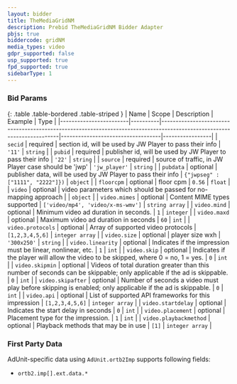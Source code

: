 ```yaml
---
layout: bidder
title: TheMediaGridNM
description: Prebid TheMediaGridNM Bidder Adapter
pbjs: true
biddercode: gridNM
media_types: video
gdpr_supported: false
usp_supported: true
fpd_supported: true
sidebarType: 1
---
```



### Bid Params

{: .table .table-bordered .table-striped }
| Name                   | Scope    | Description                                                                                                            | Example                           | Type            |
|------------------------|----------|------------------------------------------------------------------------------------------------------------------------|-----------------------------------|-----------------|
| `secid`                | required | section id, will be used by JW Player to pass their info                                                               | `'11'`                            | `string`        |
| `pubid`                | required | publisher id, will be used by JW Player to pass their info                                                             | `'22'`                            | `string`        |
| `source`               | required | source of traffic, in JW Player case should be 'jwp'                                                                   | `'jw_player'`                     | `string`        |
| `pubdata`              | optional | publisher data, will be used by JW Player to pass their info                                                           | `{"jwpseg" : ["1111", "2222"]})`  | `object`        |
| `floorcpm`             | optional | floor cpm                                                                                                              | `0.56`                            | `float`         |
| `video`                | optional | video parameters which should be passed for no-mapping approach                                                        |                                   | `object`        |
| `video.mimes`             | optional | Content MIME types supported                                                                                             | `['video/mp4', 'video/x-ms-wmv']` | `string array`  |
| `video.mind`              | optional | Minimum video ad duration in seconds.                                                                                  | `1`                               | `integer`       |
| `video.maxd`           | optional | Maximum video ad duration in seconds                                                                                   | `60`                              | `int`           |
| `video.protocols`      | optional | Array of supported video protocols                                                                                     | `[1,2,3,4,5,6]`                   | `integer array` |
| `video.size`           | optional | player size wxh                                                                                                        | `'300x250'`                       | `string`        |
| `video.linearity`      | optional | Indicates if the impression must be linear, nonlinear, etc.                                                            | `1`                               | `int`           |
| `video.skip`           | optional | Indicates if the player will allow the video to be skipped, where 0 = no, 1 = yes.                                     | `0`                               | `int`           |
| `video.skipmin`        | optional | Videos of total duration greater than this number of seconds can be skippable; only applicable if the ad is skippable. | `0`                               | `int`           |
| `video.skipafter`      | optional | Number of seconds a video must play before skipping is enabled; only applicable if the ad is skippable.                | `0`                               | `int`           |
| `video.api`            | optional | List of supported API frameworks for this impression                                                                   | `[1,2,3,4,5,6]`                   | `integer array` |
| `video.startdelay`     | optional | Indicates the start delay in seconds                                                                                   | `0`                               | `int`           |
| `video.placement`      | optional | Placement type for the impression.                                                                                     | `1`                               | `int`           |
| `video.playbackmethod` | optional | Playback methods that may be in use                                                                                    | `[1]`                             | `integer array` |

### First Party Data

AdUnit-specific data using `AdUnit.ortb2Imp` supports following fields:

- `ortb2.imp[].ext.data.*`
